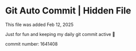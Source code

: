 # Git Auto Commit | Hidden File

This file was added Feb 12, 2025

Just for fun and keeping my daily git commit active 🤪

commit number: 1641408
